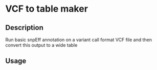 
# VCF to table maker

Description
------------

Run basic snpEff annotation on a variant call format  VCF file and then convert this output to a wide table


Usage
-------





